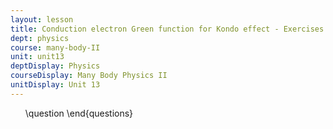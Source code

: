 ```yaml
---
layout: lesson
title: Conduction electron Green function for Kondo effect - Exercises
dept: physics
course: many-body-II
unit: unit13
deptDisplay: Physics
courseDisplay: Many Body Physics II
unitDisplay: Unit 13
---
```

<ol>
\question
\end{questions}

